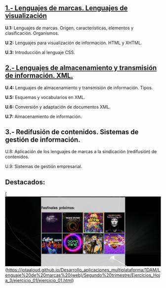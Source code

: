 ## [1.- Lenguajes de marcas. Lenguajes de visualización](Primer%20trimestre)

**U.1:**  Lenguajes de marcas. Origen, características, elementos y clasificación. Organismos.

**U.2:** Lenguajes para visualización de información. HTML
y XHTML.

**U.3:** Introducción al lenguaje CSS.

## [2.- Lenguajes de almacenamiento y transmisión de información. XML.](Segundo%20trimestre)

**U.4:** Lenguajes de almacenamiento y transmisión de información. Tipos.

**U.5:** Esquemas y vocabularios en XML.

**U.6:**  Conversión y adaptación de documentos XML.

**U.7:** Almacenamiento de información.


## 3.- Redifusión de contenidos. Sistemas de gestión de información.

U.8: Aplicación de los lenguajes de marcas a la sindicación (redifusión) de contenidos.

U.9: Sistemas de gestión empresarial.

## Destacados:

[![Captura de pantalla ejercicio 1 hoja de ejercicios 3](/1DAM/Lenguaje%20de%20marcas%20(web)/Segundo%20trimestre/Ejercicios_Hoja_3/ejercicio_01/imagenes_ejercicio1/ejer1.png)(https://jotaaloud.github.io/Desarrollo_aplicaciones_multiplataforma/1DAM/Lenguaje%20de%20marcas%20(web)/Segundo%20trimestre/Ejercicios_Hoja_3/ejercicio_01/ejercicio_01.html)